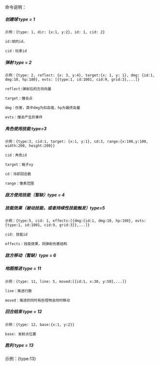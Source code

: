 命令说明：

##### 创建球 type = 1

    示例：{type: 1, dir: {x:1, y:2}, id: 1, cid: 2}

    id:球的id，

    cid：玩家id

##### 弹射  type = 2

    示例：{type: 2, reflect: {x: 3, y:4}, target:{x: 1, y: 1}, dmg: {id:1, dmg:10, hp:180}, evts: [{type:1, id:1001, cid:9, grid:3},...]}

    reflect:弹射后的方向向量

    target：撞击点

    dmg：伤害，其中dmg为扣血值，hp为最终血量

    evts：撞击产生的事件

##### 角色使用技能 type=3

    示例：{type:3, cid:1, target: {x:1, y:1}, cd:3, range:{x:100,y:100, width:200, height:200}}

    cid：角色id

    target：格子xy

    cd：冷却回合数

    range：像素范围

##### 敌方使用技能（暂缺）type = 4

##### 技能效果（被动技能，或者持续性技能触发）type=5

    示例：{type:5, cid: 1, effects:[{dmg:{id:1, dmg:10, hp:100}, evts:{type:1, id:1001, cid:9, grid:3}},...]}

    cid: 技能id

    effects：技能效果，同弹射伤害结构

##### 敌方移动（暂缺）type = 6

##### 地图推进 type = 11

    示例：{type: 11, line: 5, moved:[{id:1, x:30, y:50},...]}

    line：推进行数

    moved：推进的同时有些怪物会同时移动

##### 回合结束 type = 12

    示例：{type: 12, base:{x:1, y:2}}

    base: 发射点位置

##### 胜利 type = 13

   示例：{type:13}
